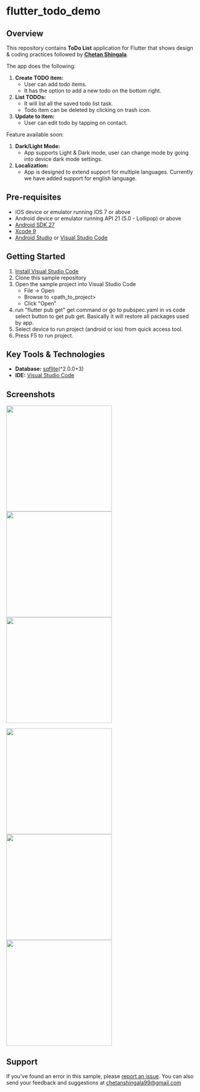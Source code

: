 # flutter_todo_demo

## Overview

This repository contains **ToDo List** application for Flutter that shows design & coding practices followed by **[Chetan Shingala](https://github.com/chetanshingala)**.

The app does the following:

1. **Create TODO item:**
   - User can add todo items.
   - It has the option to add a new todo on the bottom right.
2. **List TODOs:**
   - It will list all the saved todo list task.
   - Todo item can be deleted by clicking on trash icon.
3. **Update to item:**
   - User can edit todo by tapping on contact.

Feature available soon:

1. **Dark/Light Mode:**
   - App supports Light & Dark mode, user can change mode by going into device dark mode settings.
2. **Localization:**
   - App is designed to extend support for multiple languages. Currently we have added support for english language.

## Pre-requisites

- iOS device or emulator running iOS 7 or above
- Android device or emulator running API 21 (5.0 - Lollipop) or above
- [Android SDK 27](https://developer.android.com/about/versions/oreo/android-8.0-migration.html#ptb)
- [Xcode 9](https://developer.apple.com/library/content/releasenotes/DeveloperTools/RN-Xcode/Chapters/Introduction.html#//apple_ref/doc/uid/TP40001051-CH1-SW936)
- [Android Studio](https://developer.android.com/studio?gclid=CjwKCAjwuIWHBhBDEiwACXQYsdjXKtJcVLNSf8JNQW40OsaqIOsNqnG6NNzE2AmHT4wlYbw4xwDKihoClegQAvD_BwE&gclsrc=aw.ds) or [Visual Studio Code](https://code.visualstudio.com/download)

## Getting Started

1. [Install Visual Studio Code](https://code.visualstudio.com/download)
2. Clone this sample repository
3. Open the sample project into Visual Studio Code
   - File -> Open
   - Browse to <path_to_project>
   - Click "Open"
4. run "flutter pub get" get command or go to pubspec.yaml in vs code select button to get pub get. Basically it will restore all packages used by app.
5. Select device to run project (android or ios) from quick access tool.
6. Press F5 to run project.

## Key Tools & Technologies

- **Database:** [sqflite](https://pub.dev/packages/sqflite)(^2.0.0+3)
- **IDE:** [Visual Studio Code](https://code.visualstudio.com/download)

## Screenshots

<img src="https://github.com/chetanshingala/flutter_todo_demo/blob/master/images/img1.png" width="280"> <img src="https://github.com/chetanshingala/flutter_todo_demo/blob/master/images/img2.png" width="280"> <img src="https://github.com/chetanshingala/flutter_todo_demo/blob/master/images/img3.png" width="280">

<img src="https://github.com/chetanshingala/flutter_todo_demo/blob/master/images/img4.png" width="280"> <img src="https://github.com/chetanshingala/flutter_todo_demo/blob/master/images/img5.png" width="280"> <img src="https://github.com/chetanshingala/flutter_todo_demo/blob/master/images/img6.png" width="280">

## Support

If you've found an error in this sample, please [report an issue](https://github.com/chetanshingala/flutter_todo_demo/issues/new). You can also send your feedback and suggestions at chetanshingala99@gmail.com
